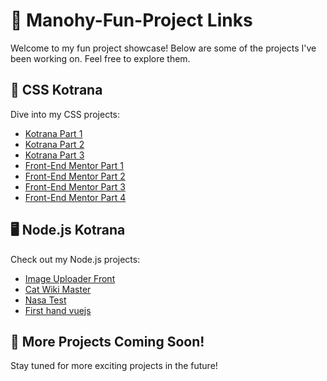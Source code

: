 # 🌟 **Manohy-Fun-Project Links**

Welcome to my fun project showcase! Below are some of the projects I've been working on. Feel free to explore them.

## 🎨 **CSS Kotrana**
Dive into my CSS projects:

- [Kotrana Part 1](https://kotrana-part-1.netlify.app/)
- [Kotrana Part 2](https://kotrana-part-2.netlify.app/)
- [Kotrana Part 3](https://kotrana-part-3.netlify.app/)
- [Front-End Mentor Part 1](https://front-end-mentor-part-1.netlify.app/)
- [Front-End Mentor Part 2](https://front-end-mentor-part-2.netlify.app/)
- [Front-End Mentor Part 3](https://front-end-mentor-part-3.netlify.app/)
- [Front-End Mentor Part 4](https://front-end-mentor-part-4.netlify.app/)

## 🖥️ **Node.js Kotrana**
Check out my Node.js projects:

- [Image Uploader Front](https://image-uploader-front-six.vercel.app/)
- [Cat Wiki Master](https://cat-wiki-master-seven.vercel.app/)
- [Nasa Test](https://github.com/manohySr/NasaTest/)
- [First hand vuejs](https://github.com/manohySr/handy-vue)
## 🚀 **More Projects Coming Soon!**
Stay tuned for more exciting projects in the future!
